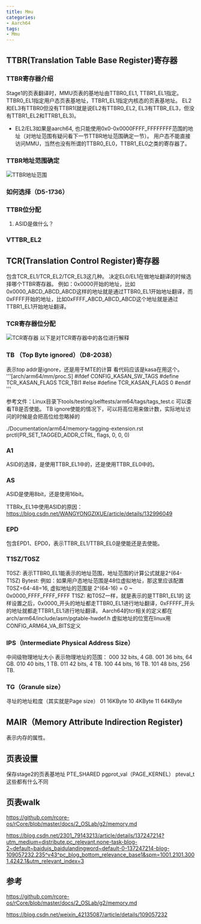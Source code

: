 ```yaml
---
title: Mmu
categories: 
- Aarch64
tags:
- Mmu
---
```


## TTBR(Translation Table Base Register)寄存器
### TTBR寄存器介绍
Stage1的页表翻译时，MMU页表的基地址由TTBR0_EL1, TTBR1_EL1指定。TTBR0_EL1指定用户态页表基地址，TTBR1_EL1指定内核态的页表基地址。
EL2和EL3有TTBR0但没有TTBR1(就是说EL2有TTBR0_EL2, EL3有TTBR_EL3，但没有TTBR1_EL2和TTRB1_EL3)。
- EL2/EL3如果是aarch64, 也只能使用0x0-0x0000FFFF_FFFFFFFF范围的地址（对地址范围有疑问看下一节TTBR地址范围确定一节）。
用户态不能直接访问MMU，当然也没有所谓的TTBR0_EL0，TTBR1_EL0之类的寄存器了。

### TTBR地址范围确定

![TTBR地址范围](/images/MMU/TTBR表示的地址范围.drawio.svg)

### 如何选择（D5-1736）

### TTBR位分配
1) ASID是做什么？

### VTTBR_EL2

## TCR(Translation Control Register)寄存器
包含TCR_EL1/TCR_EL2/TCR_EL3这几种。
决定EL0/EL1在做地址翻译的时候选择哪个TTBR寄存器。
例如：0x0000开始的地址，比如0x0000_ABCD_ABCD_ABCD这样的地址就是通过TTBR0_EL1开始地址翻译，而0xFFFF开始的地址，比如0xFFFF_ABCD_ABCD_ABCD这个地址就是通过TTBR1_EL1开始地址翻译。

### TCR寄存器位分配
![TCR寄存器](/images/MMU/TCR寄存器位图.png)
以下是对TCR寄存器中的各位进行解释

### TB （Top Byte ignored）（D8-2038）
表示top addr是ignore，还是用于MTE的计算
看代码应该是kasa在用这个。
'''[arch/arm64/mm/proc.S]
#ifdef CONFIG_KASAN_SW_TAGS
#define TCR_KASAN_FLAGS TCR_TBI1
#else
#define TCR_KASAN_FLAGS 0
#endif
'''

参考文件：Linux目录下tools/testing/selftests/arm64/tags/tags_test.c 可以查看TB是否使能。
TB ignore使能的情况下，可以将高位用来做计数，实际地址访问的时候是会把高位给忽略掉的

./Documentation/arm64/memory-tagging-extension.rst
prctl(PR_SET_TAGGED_ADDR_CTRL, flags, 0, 0, 0)

### A1
ASID的选择，是使用TTBR_EL1中的，还是使用TTBR_EL0中的。

### AS
ASID是使用8bit，还是使用16bit。

TTBRx_EL1中使用ASID的原因：https://blog.csdn.net/WANGYONGZIXUE/article/details/132996049

### EPD
包含EPD1、EPD0，表示TTBR_EL1/TTBR_EL0是使能还是去使能。

### T1SZ/T0SZ
T0SZ: 表示TTBR0_EL1能表示的地址范围，地址范围的计算公式就是2^(64-T1SZ) Bytest:
例如：如果用户态地址范围是48位虚拟地址，那这里应该配置T0SZ=64-48=16, 虚拟地址的范围是 2^(64-16) = 0 ~ 0x0000_FFFF_FFFF_FFFF
T1SZ: 和T0SZ一样，就是表示的是TTBR1_EL1的
这样设置之后，0x0000_开头的地址都走TTBR0_EL1进行地址翻译，0xFFFFF_开头的地址就都走TTBR1_EL1进行地址翻译。
Aarch64的tcr相关的定义都在arch/arm64/include/asm/pgtable-hwdef.h
虚拟地址的位宽在linux用CONFIG_ARM64_VA_BITS定义

### IPS（Intermediate Physical Address Size）
中间级物理地址大小
表示物理地址的范围：
000 32 bits, 4 GB.
001 36 bits, 64 GB.
010 40 bits, 1 TB.
011 42 bits, 4 TB.
100 44 bits, 16 TB.
101 48 bits, 256 TB.

### TG（Granule size）
寻址的地址粒度（其实就是Page size）
01 16KByte
10 4KByte
11 64KByte

## MAIR（Memory Attribute Indirection Register)
表示内存的属性。

## 页表设置

保存stage2的页表基地址
PTE_SHARED
pgprot_val（PAGE_KERNEL）
pteval_t
这些都有什么不同

## 页表walk

https://github.com/rcore-os/rCore/blob/master/docs/2_OSLab/g2/memory.md

https://blog.csdn.net/2301_79143213/article/details/137247214?utm_medium=distribute.pc_relevant.none-task-blog-2~default~baidujs_baidulandingword~default-0-137247214-blog-109057232.235^v43^pc_blog_bottom_relevance_base1&spm=1001.2101.3001.4242.1&utm_relevant_index=3

## 参考

https://github.com/rcore-os/rCore/blob/master/docs/2_OSLab/g2/memory.md

https://blog.csdn.net/weixin_42135087/article/details/109057232


